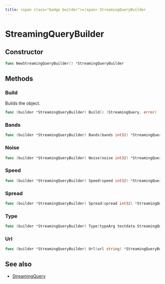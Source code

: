 ```yaml
---
title: <span class="badge builder"></span> StreamingQueryBuilder
---
```

# <span class="badge builder"></span> StreamingQueryBuilder

## Constructor

```go
func NewStreamingQueryBuilder() *StreamingQueryBuilder
```
## Methods

### <span class="badge object-method"></span> Build

Builds the object.

```go
func (builder *StreamingQueryBuilder) Build() (StreamingQuery, error)
```

### <span class="badge object-method"></span> Bands

```go
func (builder *StreamingQueryBuilder) Bands(bands int32) *StreamingQueryBuilder
```

### <span class="badge object-method"></span> Noise

```go
func (builder *StreamingQueryBuilder) Noise(noise int32) *StreamingQueryBuilder
```

### <span class="badge object-method"></span> Speed

```go
func (builder *StreamingQueryBuilder) Speed(speed int32) *StreamingQueryBuilder
```

### <span class="badge object-method"></span> Spread

```go
func (builder *StreamingQueryBuilder) Spread(spread int32) *StreamingQueryBuilder
```

### <span class="badge object-method"></span> Type

```go
func (builder *StreamingQueryBuilder) Type(typeArg testdata.StreamingQueryType) *StreamingQueryBuilder
```

### <span class="badge object-method"></span> Url

```go
func (builder *StreamingQueryBuilder) Url(url string) *StreamingQueryBuilder
```

## See also

 * <span class="badge object-type-struct"></span> [StreamingQuery](./object-StreamingQuery.md)
